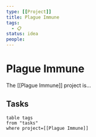 ```yaml
---
type: [[Project]]
title: Plague Immune
tags:
  - 📋
status: idea
people:
---
```


# Plague Immune

The [[Plague Immune]] project is...

## Tasks

```dataview
table tags
from "tasks"
where project=[[Plague Immune]]
```
